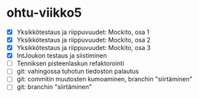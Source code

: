 # ohtu-viikko5

- [x] Yksikkötestaus ja riippuvuudet: Mockito, osa 1
- [x] Yksikkötestaus ja riippuvuudet: Mockito, osa 2
- [x] Yksikkötestaus ja riippuvuudet: Mockito, osa 3
- [x] IntJoukon testaus ja siistiminen
- [ ] Tenniksen pisteenlaskun refaktorointi
- [ ] git: vahingossa tuhotun tiedoston palautus
- [ ] git: commitin muutosten kumoaminen, branchin "siirtäminen"
- [ ] git: branchin "siirtäminen"
